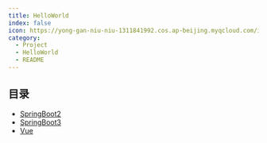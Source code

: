 ```yaml
---
title: HelloWorld
index: false
icon: https://yong-gan-niu-niu-1311841992.cos.ap-beijing.myqcloud.com/images/github.svg
category:
  - Project
  - HelloWorld
  - README
---
```


## 目录

- [SpringBoot2](SpringBoot2)
- [SpringBoot3](SpringBoot3)
- [Vue](Vue)

